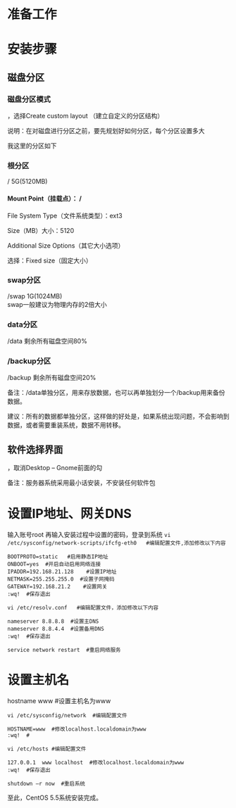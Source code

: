 

# 准备工作




# 安装步骤

## 磁盘分区

### 磁盘分区模式
，选择Create custom layout （建立自定义的分区结构）

说明：在对磁盘进行分区之前，要先规划好如何分区，每个分区设置多大

我这里的分区如下

### 根分区
/ 5G(5120MB)

#### Mount Point（挂载点）： /

File System Type（文件系统类型）：ext3

Size（MB）大小：5120

Additional Size Options（其它大小选项）

选择：Fixed size（固定大小）

### swap分区
/swap 1G(1024MB)  
swap一般建议为物理内存的2倍大小

### data分区
/data 剩余所有磁盘空间80%

### /backup分区
/backup 剩余所有磁盘空间20%

备注：/data单独分区，用来存放数据，也可以再单独划分一个/backup用来备份数据。

建议：所有的数据都单独分区，这样做的好处是，如果系统出现问题，不会影响到数据，或者需要重装系统，数据不用转移。


## 软件选择界面
，取消Desktop – Gnome前面的勾

备注：服务器系统采用最小话安装，不安装任何软件包






# 设置IP地址、网关DNS

输入账号root
再输入安装过程中设置的密码，登录到系统
`vi  /etc/sysconfig/network-scripts/ifcfg-eth0   #编辑配置文件,添加修改以下内容`

```shell
BOOTPROTO=static   #启用静态IP地址
ONBOOT=yes  #开启自动启用网络连接
IPADDR=192.168.21.128    #设置IP地址
NETMASK=255.255.255.0  #设置子网掩码
GATEWAY=192.168.21.2    #设置网关
:wq!  #保存退出
```

`vi /etc/resolv.conf   #编辑配置文件，添加修改以下内容`

```shell
nameserver 8.8.8.8  #设置主DNS
nameserver 8.8.4.4  #设置备用DNS
:wq!  #保存退出
```

`service network restart  #重启网络服务`



# 设置主机名

hostname  www  #设置主机名为www

`vi /etc/sysconfig/network  #编辑配置文件`

```shell
HOSTNAME=www  #修改localhost.localdomain为www
:wq!  #
```

`vi /etc/hosts #编辑配置文件`

```shell
127.0.0.1  www localhost  #修改localhost.localdomain为www
:wq!  #保存退出
```

`shutdown –r now  #重启系统`

至此，CentOS 5.5系统安装完成。





